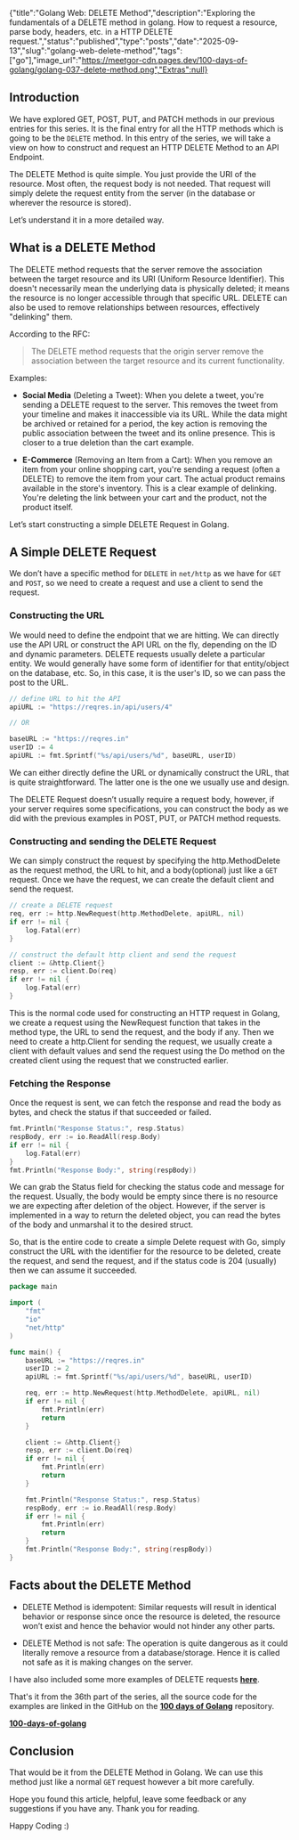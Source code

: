 {"title":"Golang Web: DELETE Method","description":"Exploring the fundamentals of a DELETE method in golang. How to request a resource, parse body, headers, etc. in a HTTP DELETE request.","status":"published","type":"posts","date":"2025-09-13","slug":"golang-web-delete-method","tags":["go"],"image_url":"https://meetgor-cdn.pages.dev/100-days-of-golang/golang-037-delete-method.png","Extras":null}


## Introduction

We have explored GET, POST, PUT, and PATCH methods in our previous entries for this series. It is the final entry for all the HTTP methods which is going to be the `DELETE` method. In this entry of the series, we will take a view on how to construct and request an HTTP DELETE Method to an API Endpoint.

The DELETE Method is quite simple. You just provide the URI of the resource. Most often, the request body is not needed. That request will simply delete the request entity from the server (in the database or wherever the resource is stored).

Let’s understand it in a more detailed way.

## What is a DELETE Method

The DELETE method requests that the server remove the association between the target resource and its URI (Uniform Resource Identifier). This doesn't necessarily mean the underlying data is physically deleted; it means the resource is no longer accessible through that specific URL. DELETE can also be used to remove relationships between resources, effectively "delinking" them.

According to the RFC:

> The DELETE method requests that the origin server remove the association between the target resource and its current functionality.

Examples:

* **Social Media** (Deleting a Tweet): When you delete a tweet, you're sending a DELETE request to the server. This removes the tweet from your timeline and makes it inaccessible via its URL. While the data might be archived or retained for a period, the key action is removing the public association between the tweet and its online presence. This is closer to a true deletion than the cart example.
    
* **E-Commerce** (Removing an Item from a Cart): When you remove an item from your online shopping cart, you're sending a request (often a DELETE) to remove the item from your cart. The actual product remains available in the store's inventory. This is a clear example of delinking. You're deleting the link between your cart and the product, not the product itself.
    

Let’s start constructing a simple DELETE Request in Golang.

## A Simple DELETE Request

We don’t have a specific method for `DELETE` in `net/http` as we have for `GET` and `POST`, so we need to create a request and use a client to send the request.

### Constructing the URL

We would need to define the endpoint that we are hitting. We can directly use the API URL or construct the API URL on the fly, depending on the ID and dynamic parameters. DELETE requests usually delete a particular entity. We would generally have some form of identifier for that entity/object on the database, etc. So, in this case, it is the user's ID, so we can pass the post to the URL.

```go
// define URL to hit the API
apiURL := "https://reqres.in/api/users/4"

// OR

baseURL := "https://reqres.in"
userID := 4
apiURL := fmt.Sprintf("%s/api/users/%d", baseURL, userID)
```

We can either directly define the URL or dynamically construct the URL, that is quite straightforward. The latter one is the one we usually use and design.

The DELETE Request doesn’t usually require a request body, however, if your server requires some specifications, you can construct the body as we did with the previous examples in POST, PUT, or PATCH method requests.

### Constructing and sending the DELETE Request

We can simply construct the request by specifying the http.MethodDelete as the request method, the URL to hit, and a body(optional) just like a `GET` request. Once we have the request, we can create the default client and send the request.

```go
// create a DELETE request
req, err := http.NewRequest(http.MethodDelete, apiURL, nil)
if err != nil {
	log.Fatal(err)
}

// construct the default http client and send the request
client := &http.Client{}
resp, err := client.Do(req)
if err != nil {
	log.Fatal(err)
}
```

This is the normal code used for constructing an HTTP request in Golang, we create a request using the NewRequest function that takes in the method type, the URL to send the request, and the body if any. Then we need to create a http.Client for sending the request, we usually create a client with default values and send the request using the Do method on the created client using the request that we constructed earlier.

### Fetching the Response

Once the request is sent, we can fetch the response and read the body as bytes, and check the status if that succeeded or failed.

```go
fmt.Println("Response Status:", resp.Status)
respBody, err := io.ReadAll(resp.Body)
if err != nil {
    log.Fatal(err)
}
fmt.Println("Response Body:", string(respBody))
```

We can grab the Status field for checking the status code and message for the request. Usually, the body would be empty since there is no resource we are expecting after deletion of the object. However, if the server is implemented in a way to return the deleted object, you can read the bytes of the body and unmarshal it to the desired struct.

So, that is the entire code to create a simple Delete request with Go, simply construct the URL with the identifier for the resource to be deleted, create the request, and send the request, and if the status code is 204 (usually) then we can assume it succeeded.

```go
package main

import (
	"fmt"
	"io"
	"net/http"
)

func main() {
	baseURL := "https://reqres.in"
	userID := 2
	apiURL := fmt.Sprintf("%s/api/users/%d", baseURL, userID)

	req, err := http.NewRequest(http.MethodDelete, apiURL, nil)
	if err != nil {
		fmt.Println(err)
		return
	}

	client := &http.Client{}
	resp, err := client.Do(req)
	if err != nil {
		fmt.Println(err)
		return
	}

	fmt.Println("Response Status:", resp.Status)
	respBody, err := io.ReadAll(resp.Body)
	if err != nil {
		fmt.Println(err)
		return
	}
	fmt.Println("Response Body:", string(respBody))
}
```

## Facts about the DELETE Method

* DELETE Method is idempotent: Similar requests will result in identical behavior or response since once the resource is deleted, the resource won’t exist and hence the behavior would not hinder any other parts.
    
* DELETE Method is not safe: The operation is quite dangerous as it could literally remove a resource from a database/storage. Hence it is called not safe as it is making changes on the server.
    

I have also included some more examples of DELETE requests [**here**](https://github.com/Mr-Destructive/100-days-of-golang/blob/main/web/methods/delete/).

That's it from the 36th part of the series, all the source code for the examples are linked in the GitHub on the [**100 days of Golang**](https://github.com/Mr-Destructive/100-days-of-golang/tree/main/web/methods/delete/) repository.

[**100-days-of-golang**](https://github.com/Mr-Destructive/100-days-of-golang)

## Conclusion

That would be it from the DELETE Method in Golang. We can use this method just like a normal `GET` request however a bit more carefully.

Hope you found this article, helpful, leave some feedback or any suggestions if you have any. Thank you for reading.

Happy Coding :)
